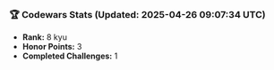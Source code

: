 ### 🏆 Codewars Stats (Updated: 2025-04-26 09:07:34 UTC)

- **Rank:** 8 kyu
- **Honor Points:** 3
- **Completed Challenges:** 1
